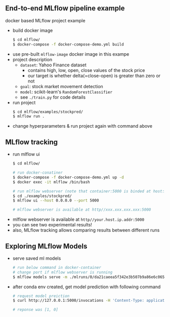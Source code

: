 ## End-to-end MLflow pipeline example
docker based MLflow project example
- build docker image
    ```bash
    $ cd mlflow/
    $ docker-compose -f docker-compose-demo.yml build
    ```
- use pre-built `mlflow-image` docker image in this exampe
- project description
    - `dataset`: Yahoo Finance dataset
        - contains high, low, open, close values of the stock price
        - our target is whether delta(=close-open) is greater than zero or not
    - `goal`: stock market movement detection
    - `model`: scikit-learn's `RandomForestClassifier`
    - see `./train.py` for code details
- run project
    ```bash
    $ cd mlflow/examples/stockpred/
    $ mlflow run .
    ```
- change hyperparameters & run project again with command above

## MLflow tracking
- run mlflow ui
    ```bash
    $ cd mlflow/

    # run docker-conatiner
    $ docker-compose -f docker-compose-demo.yml up -d
    $ docker exec -it mlflow /bin/bash

    # run mlflow webserver (note that container:5000 is binded at host:5000)
    $ cd ./examples/stockpred/
    $ mlflow ui --host 0.0.0.0 --port 5000

    # mlflow webserver is available at http//xxx.xxx.xxx.xxx:5000
    ```
- mlflow webserver is available at `http//your.host.ip.addr:5000`
- you can see two experimental results!
- also, MLflow tracking allows comparing results between different runs


## Exploring MLflow Models
- serve saved ml models
    ```bash
    # run below command in docker-container
    # change port if mlflow webserver is running
    $ mlflow models serve -m ./mlruns/0/da21caeea5f342e3b507b9a86e6c0651/artifacts/model_random_forest/ --host 0.0.0.0 --port 5000
    ```
- after conda env created, get model prediction with following command
    ```bash
    # request model preiction
    $ curl http://127.0.0.1:5000/invocations -H 'Content-Type: application/json' -d '{"data":[[1,1,1,1,0,1,1,1,0,1,1,1,0,0], [0,0,0,0,0,0,0,0,0,0,0,0,0,0]] }'

    # reponse was [1, 0]
    ```

